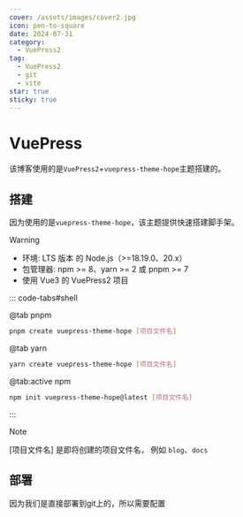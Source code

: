 ```yaml
---
cover: /assets/images/cover2.jpg
icon: pen-to-square
date: 2024-07-31
category:
  - VuePress2
tag:
  - VuePress2
  - git
  - vite
star: true
sticky: true
---
```


# VuePress

该博客使用的是`VuePress2`+`vuepress-theme-hope`主题搭建的。

## 搭建

因为使用的是`vuepress-theme-hope`，该主题提供快速搭建脚手架。

> [!warning]
> - 环境: LTS 版本 的 Node.js（>=18.19.0、20.x）
> - 包管理器: npm >= 8、yarn >= 2 或 pnpm >= 7
> - 使用 Vue3 的 VuePress2 项目

::: code-tabs#shell

@tab pnpm

```bash
pnpm create vuepress-theme-hope [项目文件名]
```

@tab yarn

```bash
yarn create vuepress-theme-hope [项目文件名]
```

@tab:active npm

```bash
npm init vuepress-theme-hope@latest [项目文件名]
```

:::

> [!note]
> [项目文件名] 是即将创建的项目文件名， 例如 `blog`、`docs`

## 部署

因为我们是直接部署到git上的，所以需要配置